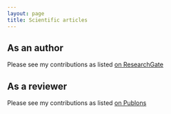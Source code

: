 ```yaml
---
layout: page
title: Scientific articles
---
```


## As an author

Please see my contributions as listed [on ResearchGate](https://www.researchgate.net/profile/Maelle_Salmon/publications)

## As a reviewer

Please see my contributions as listed [on Publons](https://publons.com/author/1175035/maelle-salmon#profile)

